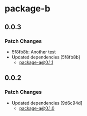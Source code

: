 # package-b

## 0.0.3

### Patch Changes

- 5f8fb8b: Another test
- Updated dependencies [5f8fb8b]
  - package-a@0.1.1

## 0.0.2

### Patch Changes

- Updated dependencies [9d6c94d]
  - package-a@0.1.0
